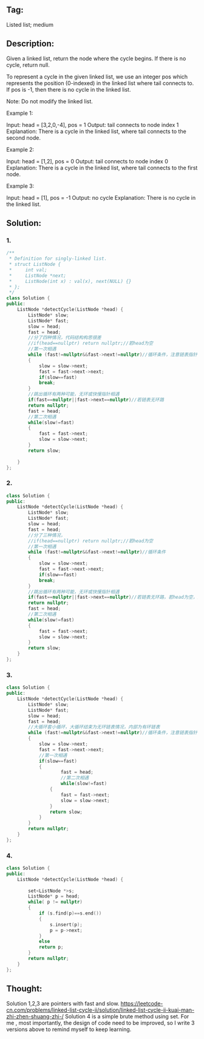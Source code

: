 ## Tag:
Listed list; medium

## Description:
Given a linked list, return the node where the cycle begins. If there is no cycle, return null.
  
To represent a cycle in the given linked list, we use an integer pos which represents the position (0-indexed) in the linked list where tail connects to. If pos is -1, then there is no cycle in the linked list.
  
Note: Do not modify the linked list.
  
Example 1:
  
Input: head = [3,2,0,-4], pos = 1
Output: tail connects to node index 1
Explanation: There is a cycle in the linked list, where tail connects to the second node.
  
Example 2:
  
Input: head = [1,2], pos = 0
Output: tail connects to node index 0
Explanation: There is a cycle in the linked list, where tail connects to the first node.
  

Example 3:
  
Input: head = [1], pos = -1
Output: no cycle
Explanation: There is no cycle in the linked list.
## Solution:
### 1.
```c++
/**
 * Definition for singly-linked list.
 * struct ListNode {
 *     int val;
 *     ListNode *next;
 *     ListNode(int x) : val(x), next(NULL) {}
 * };
 */
class Solution {
public:
    ListNode *detectCycle(ListNode *head) {
        ListNode* slow;
        ListNode* fast;
        slow = head;
        fast = head;
        //分了四种情况，代码结构构思很差
        //if(head==nullptr) return nullptr;//若head为空
        //第一次相遇
        while (fast!=nullptr&&fast->next!=nullptr)//循环条件，注意链表指针可以直接判断是否相等。
        {
            slow = slow->next;
            fast = fast->next->next;
            if(slow==fast)
            break;
        }
        //跳出循环有两种可能，无环或快慢指针相遇
        if(fast==nullptr||fast->next==nullptr)//若链表无环路
        return nullptr;
        fast = head;
        //第二次相遇
        while(slow!=fast)
        {
            fast = fast->next;
            slow = slow->next;
        }
        return slow;
    
    }
};
```
### 2.
```c++
class Solution {
public:
    ListNode *detectCycle(ListNode *head) {
        ListNode* slow;
        ListNode* fast;
        slow = head;
        fast = head;
        //分了三种情况，
        //if(head==nullptr) return nullptr;//若head为空
        //第一次相遇
        while (fast!=nullptr&&fast->next!=nullptr)//循环条件
        {
            slow = slow->next;
            fast = fast->next->next;
            if(slow==fast)
            break;
        }
        //跳出循环有两种可能，无环或快慢指针相遇
        if(fast==nullptr||fast->next==nullptr)//若链表无环路，若head为空，通过条件控制了head为空的情况。
        return nullptr;
        fast = head;
        //第二次相遇
        while(slow!=fast)
        {
            fast = fast->next;
            slow = slow->next;
        }
        return slow;
    }
};
```
### 3.
```c++
class Solution {
public:
    ListNode *detectCycle(ListNode *head) {
        ListNode* slow;
        ListNode* fast;
        slow = head;
        fast = head;
        //大循环套小循环，大循环结束为无环链表情况，内部为有环链表
        while (fast!=nullptr&&fast->next!=nullptr)//循环条件，注意链表指针可以直接判断是否相等。
        {
            slow = slow->next;
            fast = fast->next->next;
            //第一次相遇
            if(slow==fast)
            {
                    fast = head;
                    //第二次相遇
                    while(slow!=fast)
                {
                    fast = fast->next;
                    slow = slow->next;
                }
                return slow;
            }
        }
        return nullptr;
    }
};
```
### 4. 
```c++
class Solution {
public:
    ListNode *detectCycle(ListNode *head) {
        
        set<ListNode *>s;
        ListNode* p = head;
        while( p != nullptr)
        {
            if (s.find(p)==s.end())
            {
                s.insert(p);
                p = p->next;
            }
            else
            return p;
        }
        return nullptr;
    }
};
```

## Thought:
  Solution 1,2,3 are pointers with fast and slow. https://leetcode-cn.com/problems/linked-list-cycle-ii/solution/linked-list-cycle-ii-kuai-man-zhi-zhen-shuang-zhi-/
  Solution 4 is a simple brute method using set.
  For me , most importantly, the design of code need to be improved, so I write 3 versions above to remind myself to keep learning.


